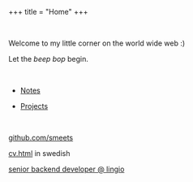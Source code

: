 +++
title = "Home"
+++

&nbsp;

Welcome to my little corner on the world wide web :)

Let the *beep* *bop* begin.

&nbsp;

- [Notes](/text)

- [Projects](/projects)

&nbsp;

[github.com/smeets](https://github.com/smeets)

[cv.html](/cv.html) in swedish

[senior backend developer @ lingio](https://lingio.com)
